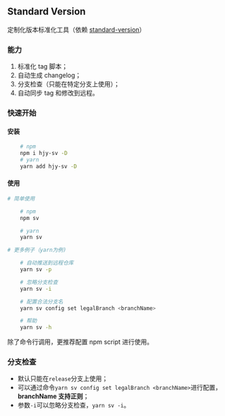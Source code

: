 ## Standard Version

定制化版本标准化工具（依赖 [standard-version](https://github.com/conventional-changelog/standard-version#readme)）

### 能力

1.  标准化 tag 脚本；
2.  自动生成 changelog；
3.  分支检查（只能在特定分支上使用）；
4.  自动同步 tag 和修改到远程。

### 快速开始

#### 安装

```sh
    # npm
    npm i hjy-sv -D
    # yarn
    yarn add hjy-sv -D

```

#### 使用

```sh
# 简单使用

    # npm
    npm sv

    # yarn
    yarn sv

# 更多例子（yarn为例)

    # 自动推送到远程仓库
    yarn sv -p

    # 忽略分支检查
    yarn sv -i

    # 配置合法分支名
    yarn sv config set legalBranch <branchName>

    # 帮助
    yarn sv -h

```

除了命令行调用，更推荐配置 npm script 进行使用。

### 分支检查

- 默认只能在`release`分支上使用；
- 可以通过命令`yarn sv config set legalBranch <branchName>`进行配置，**branchName 支持正则**；
- 参数`-i`可以忽略分支检查，`yarn sv -i`。
